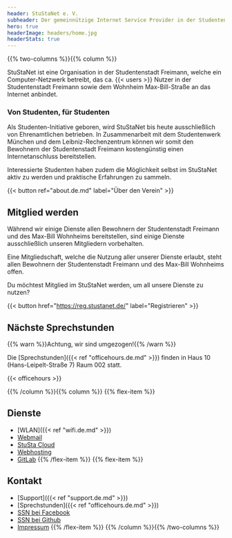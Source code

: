 ```yaml
---
header: StuStaNet e. V.
subheader: Der gemeinnützige Internet Service Provider in der Studentenstadt Freimann
hero: true
headerImage: headers/home.jpg
headerStats: true
---
```


{{% two-columns %}}{{% column %}}

StuStaNet ist eine Organisation in der Studentenstadt Freimann, welche ein Computer-Netzwerk betreibt, das ca. {{< users >}} Nutzer in der Studentenstadt Freimann sowie dem Wohnheim Max-Bill-Straße an das Internet anbindet.

### Von Studenten, für Studenten

Als Studenten-Initiative geboren, wird StuStaNet bis heute ausschließlich von Ehrenamtlichen betrieben. In Zusammenarbeit mit dem Studentenwerk München und dem Leibniz-Rechenzentrum können wir somit den Bewohnern der Studentenstadt Freimann kostengünstig einen Internetanschluss bereitstellen.

Interessierte Studenten haben zudem die Möglichkeit selbst im StuStaNet aktiv zu werden und praktische Erfahrungen zu sammeln.

{{< button ref="about.de.md" label="Über den Verein" >}}


## Mitglied werden

Während wir einige Dienste allen Bewohnern der Studentenstadt Freimann und des Max-Bill Wohnheims bereitstellen, sind einige Dienste ausschließlich unseren Mitgliedern vorbehalten.

Eine Mitgliedschaft, welche die Nutzung aller unserer Dienste erlaubt, steht allen Bewohnern der Studentenstadt Freimann und des Max-Bill Wohnheims offen.


Du möchtest Mitglied im StuStaNet werden, um all unsere Dienste zu nutzen?

{{< button href="https://reg.stustanet.de/" label="Registrieren" >}}


## Nächste Sprechstunden
{{% warn %}}Achtung, wir sind umgezogen!{{% /warn %}}

Die [Sprechstunden]({{< ref "officehours.de.md" >}}) finden in Haus 10 (Hans-Leipelt-Straße 7) Raum 002 statt.

{{< officehours >}}


{{% /column %}}{{% column %}}
{{% flex-item %}}
<!-- Beide Listen sollten gleich viele Einträge haben, damit die Spalten (auf kleinen Displays nebeneinander) gleich lang sind -->
## Dienste
* <i class="fa fa-wifi" aria-hidden="true"></i> [WLAN]({{< ref "wifi.de.md" >}})
* <i class="fa fa-envelope" aria-hidden="true"></i> [Webmail](https://webmail.stusta.de/)
* <i class="fa fa-cloud" aria-hidden="true"></i> [StuSta Cloud](https://cloud.stusta.de/)
* <i class="fa fa-hdd-o" aria-hidden="true"></i> [Webhosting](https://home.stusta.de/)
* <i class="fa fa-gitlab" aria-hidden="true"></i> [GitLab](https://gitlab.stusta.de/)
{{% /flex-item %}}
{{% flex-item %}}
## Kontakt
* <i class="fa fa-medkit" aria-hidden="true"></i> [Support]({{< ref "support.de.md" >}})
* <i class="fa fa-users" aria-hidden="true"></i> [Sprechstunden]({{< ref "officehours.de.md" >}})
* <i class="fa fa-facebook-official" aria-hidden="true"></i> [SSN bei Facebook](https://www.facebook.com/stustanet/)
* <i class="fa fa-github" aria-hidden="true"></i> [SSN bei Github](https://github.com/stustanet/)
* <i class="fa fa-comments" aria-hidden="true"></i> [Impressum](/impressum)
{{% /flex-item %}}
{{% /column %}}{{% /two-columns %}}
